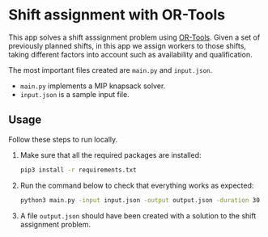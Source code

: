 # Shift assignment with OR-Tools

This app solves a shift asssignment problem using [OR-Tools][or-tools]. Given a
set of previously planned shifts, in this app we assign workers to those shifts,
taking different factors into account such as availability and qualification.

The most important files created are `main.py` and `input.json`.

* `main.py` implements a MIP knapsack solver.
* `input.json` is a sample input file.

## Usage

Follow these steps to run locally.

1. Make sure that all the required packages are installed:

    ```bash
    pip3 install -r requirements.txt
    ```

1. Run the command below to check that everything works as expected:

    ```bash
    python3 main.py -input input.json -output output.json -duration 30
    ```

1. A file `output.json` should have been created with a solution to the shift assignment problem.

[or-tools]: https://developers.google.com/optimization

